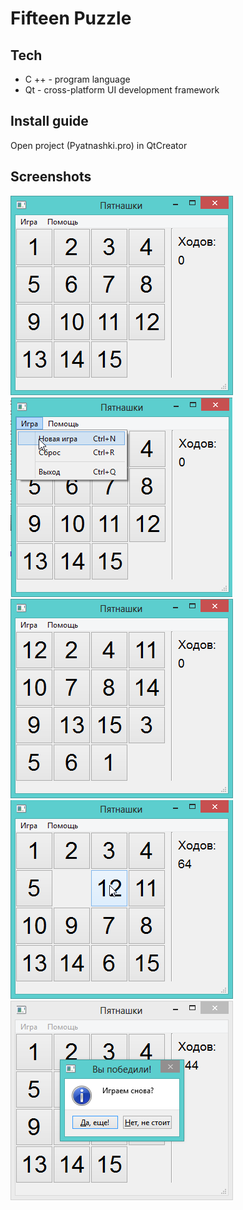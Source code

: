 # Fifteen Puzzle

## Tech
* C ++ - program language
* Qt - cross-platform UI development framework

## Install guide
Open project (Pyatnashki.pro) in QtCreator

## Screenshots
![Main window](screen1.png)
![Menu](screen2.png)
![Game started](screen3.png)
![In game](screen4.png)
![Game finished](screen5.png)